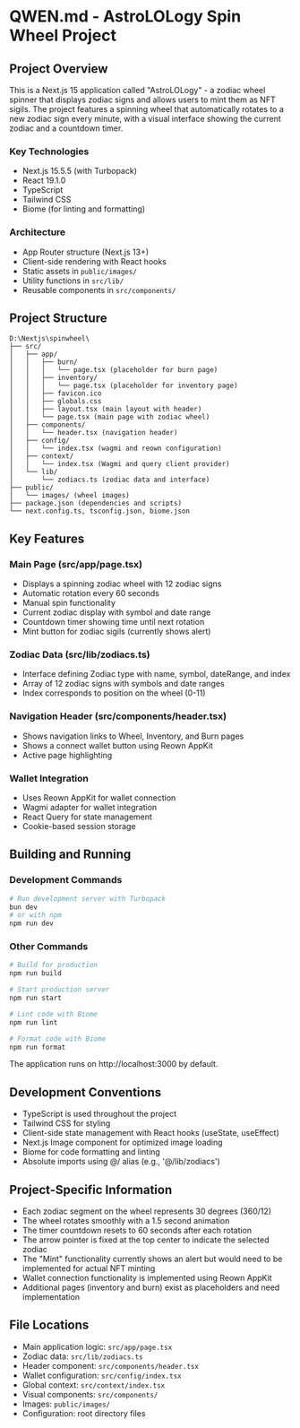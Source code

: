 # QWEN.md - AstroLOLogy Spin Wheel Project

## Project Overview

This is a Next.js 15 application called "AstroLOLogy" - a zodiac wheel spinner that displays zodiac signs and allows users to mint them as NFT sigils. The project features a spinning wheel that automatically rotates to a new zodiac sign every minute, with a visual interface showing the current zodiac and a countdown timer.

### Key Technologies
- Next.js 15.5.5 (with Turbopack)
- React 19.1.0
- TypeScript
- Tailwind CSS
- Biome (for linting and formatting)

### Architecture
- App Router structure (Next.js 13+)
- Client-side rendering with React hooks
- Static assets in `public/images/`
- Utility functions in `src/lib/`
- Reusable components in `src/components/`

## Project Structure
```
D:\Nextjs\spinwheel\
├── src/
│   ├── app/
│   │   ├── burn/
│   │   │   └── page.tsx (placeholder for burn page)
│   │   ├── inventory/
│   │   │   └── page.tsx (placeholder for inventory page)
│   │   ├── favicon.ico
│   │   ├── globals.css
│   │   ├── layout.tsx (main layout with header)
│   │   └── page.tsx (main page with zodiac wheel)
│   ├── components/
│   │   └── header.tsx (navigation header)
│   ├── config/
│   │   └── index.tsx (wagmi and reown configuration)
│   ├── context/
│   │   └── index.tsx (Wagmi and query client provider)
│   └── lib/
│       └── zodiacs.ts (zodiac data and interface)
├── public/
│   └── images/ (wheel images)
├── package.json (dependencies and scripts)
└── next.config.ts, tsconfig.json, biome.json
```

## Key Features

### Main Page (src/app/page.tsx)
- Displays a spinning zodiac wheel with 12 zodiac signs
- Automatic rotation every 60 seconds
- Manual spin functionality
- Current zodiac display with symbol and date range
- Countdown timer showing time until next rotation
- Mint button for zodiac sigils (currently shows alert)

### Zodiac Data (src/lib/zodiacs.ts)
- Interface defining Zodiac type with name, symbol, dateRange, and index
- Array of 12 zodiac signs with symbols and date ranges
- Index corresponds to position on the wheel (0-11)

### Navigation Header (src/components/header.tsx)
- Shows navigation links to Wheel, Inventory, and Burn pages
- Shows a connect wallet button using Reown AppKit
- Active page highlighting

### Wallet Integration
- Uses Reown AppKit for wallet connection
- Wagmi adapter for wallet integration
- React Query for state management
- Cookie-based session storage

## Building and Running

### Development Commands
```bash
# Run development server with Turbopack
bun dev
# or with npm
npm run dev
```

### Other Commands
```bash
# Build for production
npm run build

# Start production server
npm run start

# Lint code with Biome
npm run lint

# Format code with Biome
npm run format
```

The application runs on http://localhost:3000 by default.

## Development Conventions

- TypeScript is used throughout the project
- Tailwind CSS for styling
- Client-side state management with React hooks (useState, useEffect)
- Next.js Image component for optimized image loading
- Biome for code formatting and linting
- Absolute imports using @/ alias (e.g., '@/lib/zodiacs')

## Project-Specific Information

- Each zodiac segment on the wheel represents 30 degrees (360/12)
- The wheel rotates smoothly with a 1.5 second animation
- The timer countdown resets to 60 seconds after each rotation
- The arrow pointer is fixed at the top center to indicate the selected zodiac
- The "Mint" functionality currently shows an alert but would need to be implemented for actual NFT minting
- Wallet connection functionality is implemented using Reown AppKit
- Additional pages (inventory and burn) exist as placeholders and need implementation

## File Locations

- Main application logic: `src/app/page.tsx`
- Zodiac data: `src/lib/zodiacs.ts`
- Header component: `src/components/header.tsx`
- Wallet configuration: `src/config/index.tsx`
- Global context: `src/context/index.tsx`
- Visual components: `src/components/`
- Images: `public/images/`
- Configuration: root directory files